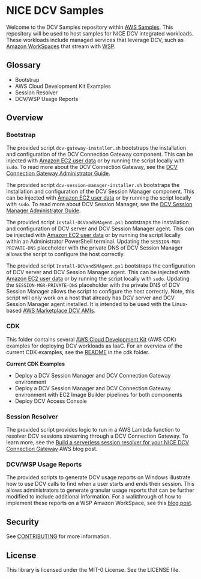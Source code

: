 # NICE DCV Samples

Welcome to the DCV Samples repository within [AWS Samples](https://github.com/aws-samples). This repository will be used to host samples for NICE DCV integrated workloads. These workloads include managed services that leverage DCV, such as [Amazon WorkSpaces](https://aws.amazon.com/workspaces/all-inclusive/) that stream with [WSP](https://docs.aws.amazon.com/workspaces/latest/adminguide/amazon-workspaces-protocols.html). 

## Glossary 
- Bootstrap
- AWS Cloud Development Kit Examples
- Session Resolver 
- DCV/WSP Usage Reports 

## Overview

### Bootstrap 
The provided script `dcv-gateway-installer.sh` bootstraps the installation and configuration of the DCV Connection Gateway component. This can be injected with [Amazon EC2 user data](https://docs.aws.amazon.com/AWSEC2/latest/UserGuide/user-data.html) or by running the script locally with `sudo`. To read more about the DCV Connection Gateway, see the [DCV Connection Gateway Administrator Guide](https://docs.aws.amazon.com/dcv/latest/gw-admin/what-is-gw.html).

The provided script `dcv-session-manager-installer.sh` bootstraps the installation and configuration of the DCV Session Manager component. This can be injected with [Amazon EC2 user data](https://docs.aws.amazon.com/AWSEC2/latest/UserGuide/user-data.html) or by running the script locally with `sudo`. To read more about DCV Session Manager, see the [DCV Session Manager Administrator Guide](https://docs.aws.amazon.com/dcv/latest/sm-admin/what-is-sm.html).

The provided script `Install-DCVandSMAgent.ps1` bootstraps the installation and configuration of DCV server and DCV Session Manager agent. This can be injected with [Amazon EC2 user data](https://docs.aws.amazon.com/AWSEC2/latest/UserGuide/user-data.html) or by running the script locally within an Administrator PowerShell terminal. Updating the `SESSION-MGR-PRIVATE-DNS` placeholder with the private DNS of DCV Session Manager allows the script to configure the host correctly. 

The provided script `Install-DCVandSMAgent.ps1` bootstraps the configuration of DCV server and DCV Session Manager agent. This can be injected with [Amazon EC2 user data](https://docs.aws.amazon.com/AWSEC2/latest/UserGuide/user-data.html) or by running the script locally with `sudo`. Updating the `SESSION-MGR-PRIVATE-DNS` placeholder with the private DNS of DCV Session Manager allows the script to configure the host correctly. Note, this script will only work on a host that already has DCV server and DCV Session Manager agent installed. It is intended to be used with the Linux-based [AWS Marketplace DCV AMIs](https://aws.amazon.com/marketplace/seller-profile?id=74eff437-1315-4130-8b04-27da3fa01de1). 

### CDK
This folder contains several [AWS Cloud Development Kit](https://aws.amazon.com/cdk/) (AWS CDK) examples for deploying DCV workloads as IaaC. For an overview of the current CDK examples, see the [README](/cdk/README.md) in the cdk folder.

**Current CDK Examples**
- Deploy a DCV Session Manager and DCV Connection Gateway environment
- Deploy a DCV Session Manager and DCV Connection Gateway environment with EC2 Image Builder pipelines for both components
- Deploy DCV Access Console

### Session Resolver
The provided script provides logic to run in a AWS Lambda function to resolver DCV sessions streaming through a DCV Connection Gateway.  To learn more, see the [Build a serverless session resolver for your NICE DCV Connection Gateway](https://aws.amazon.com/blogs/desktop-and-application-streaming/build-a-serverless-session-resolver-for-your-nice-dcv-connection-gateway/) AWS blog post.

### DCV/WSP Usage Reports 
The provided scripts to generate DCV usage reports on Windows illustrate how to use DCV calls to find when a user starts and ends their session. This allows administrators to generate granular usage reports that can be further modified to include additional information. For a walkthrough of how to implement these reports on a WSP Amazon WorkSpace, see this [blog post](https://aws.amazon.com/blogs/desktop-and-application-streaming/generate-custom-usage-reports-for-amazon-workspaces/).

## Security

See [CONTRIBUTING](CONTRIBUTING.md#security-issue-notifications) for more information.

## License

This library is licensed under the MIT-0 License. See the LICENSE file.
